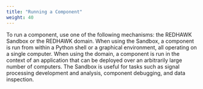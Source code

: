 ```yaml
---
title: "Running a Component"
weight: 40
---
```


To run a component, use one of the following mechanisms: the REDHAWK Sandbox or the REDHAWK domain. When using the Sandbox, a component is run from within a Python shell or a graphical environment, all operating on a single computer. When using the domain, a component is run in the context of an application that can be deployed over an arbitrarily large number of computers. The Sandbox is useful for tasks such as signal processing development and analysis, component debugging, and data inspection.
